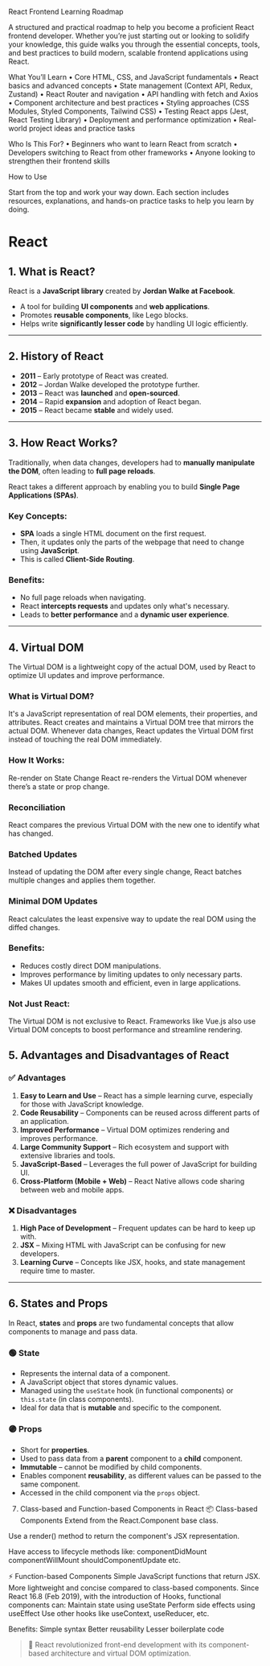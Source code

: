 React Frontend Learning Roadmap

A structured and practical roadmap to help you become a proficient React frontend developer. Whether you’re just starting out or looking to solidify your knowledge, this guide walks you through the essential concepts, tools, and best practices to build modern, scalable frontend applications using React.

What You’ll Learn
	•	Core HTML, CSS, and JavaScript fundamentals
	•	React basics and advanced concepts
	•	State management (Context API, Redux, Zustand)
	•	React Router and navigation
	•	API handling with fetch and Axios
	•	Component architecture and best practices
	•	Styling approaches (CSS Modules, Styled Components, Tailwind CSS)
	•	Testing React apps (Jest, React Testing Library)
	•	Deployment and performance optimization
	•	Real-world project ideas and practice tasks

Who Is This For?
	•	Beginners who want to learn React from scratch
	•	Developers switching to React from other frameworks
	•	Anyone looking to strengthen their frontend skills

How to Use

Start from the top and work your way down. Each section includes resources, explanations, and hands-on practice tasks to help you learn by doing.



# React

## 1. What is React?

React is a **JavaScript library** created by **Jordan Walke at Facebook**.

- A tool for building **UI components** and **web applications**.
- Promotes **reusable components**, like Lego blocks.
- Helps write **significantly lesser code** by handling UI logic efficiently.

---

## 2. History of React

- **2011** – Early prototype of React was created.
- **2012** – Jordan Walke developed the prototype further.
- **2013** – React was **launched** and **open-sourced**.
- **2014** – Rapid **expansion** and adoption of React began.
- **2015** – React became **stable** and widely used.

---

## 3. How React Works?

Traditionally, when data changes, developers had to **manually manipulate the DOM**, often leading to **full page reloads**.

React takes a different approach by enabling you to build **Single Page Applications (SPAs)**.

### Key Concepts:

- **SPA** loads a single HTML document on the first request.
- Then, it updates only the parts of the webpage that need to change using **JavaScript**.
- This is called **Client-Side Routing**.

### Benefits:

- No full page reloads when navigating.
- React **intercepts requests** and updates only what's necessary.
- Leads to **better performance** and a **dynamic user experience**.

---

## 4. Virtual DOM
The Virtual DOM is a lightweight copy of the actual DOM, used by React to optimize UI updates and improve performance.

### What is Virtual DOM?
It's a JavaScript representation of real DOM elements, their properties, and attributes.
React creates and maintains a Virtual DOM tree that mirrors the actual DOM.
Whenever data changes, React updates the Virtual DOM first instead of touching the real DOM immediately.

### How It Works:
Re-render on State Change
React re-renders the Virtual DOM whenever there’s a state or prop change.

### Reconciliation
React compares the previous Virtual DOM with the new one to identify what has changed.

### Batched Updates
Instead of updating the DOM after every single change, React batches multiple changes and applies them together.

### Minimal DOM Updates
React calculates the least expensive way to update the real DOM using the diffed changes.

### Benefits:
- Reduces costly direct DOM manipulations.
- Improves performance by limiting updates to only necessary parts.
- Makes UI updates smooth and efficient, even in large applications.

### Not Just React:
The Virtual DOM is not exclusive to React.
Frameworks like Vue.js also use Virtual DOM concepts to boost performance and streamline rendering.

## 5. Advantages and Disadvantages of React

### ✅ Advantages
1. **Easy to Learn and Use** – React has a simple learning curve, especially for those with JavaScript knowledge.  
2. **Code Reusability** – Components can be reused across different parts of an application.  
3. **Improved Performance** – Virtual DOM optimizes rendering and improves performance.  
4. **Large Community Support** – Rich ecosystem and support with extensive libraries and tools.  
5. **JavaScript-Based** – Leverages the full power of JavaScript for building UI.  
6. **Cross-Platform (Mobile + Web)** – React Native allows code sharing between web and mobile apps.

### ❌ Disadvantages
1. **High Pace of Development** – Frequent updates can be hard to keep up with.  
2. **JSX** – Mixing HTML with JavaScript can be confusing for new developers.  
3. **Learning Curve** – Concepts like JSX, hooks, and state management require time to master.

---

## 6. States and Props

In React, **states** and **props** are two fundamental concepts that allow components to manage and pass data.

### 🟢 State
- Represents the internal data of a component.
- A JavaScript object that stores dynamic values.
- Managed using the `useState` hook (in functional components) or `this.state` (in class components).
- Ideal for data that is **mutable** and specific to the component.

### 🟣 Props
- Short for **properties**.
- Used to pass data from a **parent** component to a **child** component.
- **Immutable** – cannot be modified by child components.
- Enables component **reusability**, as different values can be passed to the same component.
- Accessed in the child component via the `props` object.


7. Class-based and Function-based Components in React
📦 Class-based Components
Extend from the React.Component base class.

Use a render() method to return the component's JSX representation.

Have access to lifecycle methods like:
componentDidMount
componentWillMount
shouldComponentUpdate
etc.

⚡ Function-based Components
Simple JavaScript functions that return JSX.
More lightweight and concise compared to class-based components.
Since React 16.8 (Feb 2019), with the introduction of Hooks, functional components can:
Maintain state using useState
Perform side effects using useEffect
Use other hooks like useContext, useReducer, etc.

Benefits:
Simple syntax
Better reusability
Lesser boilerplate code




> 🚀 React revolutionized front-end development with its component-based architecture and virtual DOM optimization.
